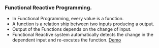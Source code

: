 ### Functional Reactive Programming.

* In Functional Programming, every value is a function. 
* A function is a relation ship between two inputs producing a output.
* Output of the Functions depends on the change of input.
* Functional Reactive system automatically detects the change in the
  dependent input and re-excutes the function.
<a href='http://plnkr.co/edit/r182X4' target='_blank'> Demo</a>
